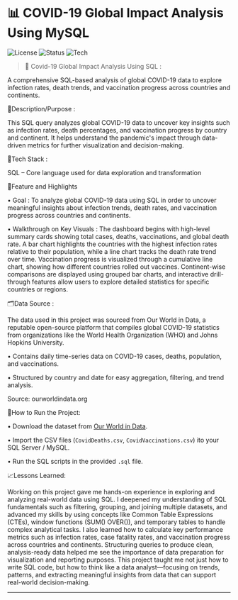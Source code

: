 # 📊 COVID-19 Global Impact Analysis Using MySQL

![License](https://img.shields.io/badge/license-MIT-blue.svg)
![Status](https://img.shields.io/badge/project-live-brightgreen)
![Tech](https://img.shields.io/badge/built%20with-MySQL-blue)

> 🚀 Covid-19 Global Impact Analysis Using SQL :

A comprehensive SQL-based analysis of global COVID-19 data to explore infection rates, death trends, and vaccination progress across countries and continents.

📝Description/Purpose :

This SQL query analyzes global COVID-19 data to uncover key insights such as infection rates, death percentages, and vaccination progress by country and continent. It helps understand the pandemic's impact through data-driven metrics for further visualization and decision-making.

🧰Tech Stack :

SQL – Core language used for data exploration and transformation

📌Feature and Highlights

• Goal :
To analyze global COVID-19 data using SQL in order to uncover meaningful insights about infection trends, death rates, and vaccination progress across countries and continents.

• Walkthrough on Key Visuals :
The dashboard begins with high-level summary cards showing total cases, deaths, vaccinations, and global death rate. A bar chart highlights the countries with the highest infection rates relative to their population, while a line chart tracks the death rate trend over time. Vaccination progress is visualized through a cumulative line chart, showing how different countries rolled out vaccines. Continent-wise comparisons are displayed using grouped bar charts, and interactive drill-through features allow users to explore detailed statistics for specific countries or regions.

🗂️Data Source :

The data used in this project was sourced from Our World in Data, a reputable open-source platform that compiles global COVID-19 statistics from organizations like the World Health Organization (WHO) and Johns Hopkins University.

• Contains daily time-series data on COVID-19 cases, deaths, population, and vaccinations.

• Structured by country and date for easy aggregation, filtering, and trend analysis.

Source: ourworldindata.org 

🏁How to Run the Project:

• Download the dataset from [Our World in Data](https://ourworldindata.org/covid-deaths).

• Import the CSV files (`CovidDeaths.csv`, `CovidVaccinations.csv`) ito your SQL Server / MySQL.

• Run the SQL scripts in the provided `.sql` file.

📈Lessons Learned: 

Working on this project gave me hands-on experience in exploring and analyzing real-world data using SQL. I deepened my understanding of SQL fundamentals such as filtering, grouping, and joining multiple datasets, and advanced my skills by using concepts like Common Table Expressions (CTEs), window functions (SUM() OVER()), and temporary tables to handle complex analytical tasks. I also learned how to calculate key performance metrics such as infection rates, case fatality rates, and vaccination progress across countries and continents. Structuring queries to produce clean, analysis-ready data helped me see the importance of data preparation for visualization and reporting purposes. This project taught me not just how to write SQL code, but how to think like a data analyst—focusing on trends, patterns, and extracting meaningful insights from data that can support real-world decision-making.


---
